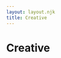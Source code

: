 ```yaml
---
layout: layout.njk
title: Creative
---
```


<div contenteditable="true">
    <h1 class="creative-title">Creative</h1>
</div>
<p id="listening-status" class="listening-status"><i class="fa-solid fa-music"></i>&nbsp;</p>

<!-- Spotify Card -->
<div id="spotify-status" class="spotify-status">
  <div class="spotify-card">
    <div class="album-art-container">
      <!-- Optional Spotify Canvas. Shown if available -->
      <img id="album-canvas" class="album-canvas" src="" alt="Spotify Canvas" style="display: none;">
      <!-- Album Cover -->
      <img id="album-cover" class="album-cover" src="" alt="Album Art" style="display:none;">
    </div>
    <div class="track-info-container">
      <!-- The track name will be typed out -->
      <div class="track-name">&nbsp;</div>
      <!-- Additional details fade in -->
      <div class="track-additional hidden">&nbsp;</div>
      <!-- Time and progress bar -->
      <div id="spotify-time" class="spotify-time">&nbsp;</div>
      <div id="spotify-progress-container" class="spotify-progress-container">
        <div id="spotify-squares" class="spotify-squares">
          <!-- Cubes will be generated dynamically based on viewport width -->
        </div>
      </div>
    </div>
  </div>
</div>

<!-- Activity Status Heading -->
<p id="activity-status-heading" class="listening-status" style="margin-top:2.5rem;">&nbsp;</p>

<!-- Activity Card (uses same card as spotify-status for theme compatibility) -->
<div id="activity-status" class="spotify-status">
  <div class="spotify-card">
    <div class="album-art-container">
      <!-- Generic App Icon (for games etc.) -->
      <img id="activity-icon" class="album-cover" src="" alt="App/Game Icon" style="display:none;">
      <!-- VS Code Specific Assets -->
      <img id="activity-vscode-large-image" class="album-cover" src="" alt="VS Code Large Asset" style="display:none; position: relative; z-index: 1;">
      <img id="activity-vscode-small-image" src="" alt="VS Code Small Asset" style="display:none; position: absolute; bottom: -5px; right: -5px; width: 32px; height: 32px; border-radius: 50%; border: 2px solid var(--card-background-color, #181818); z-index: 2; background-color: var(--card-background-color, #181818);">
    </div>
    <div class="track-info-container">
      <div class="track-name" id="activity-name">&nbsp;</div>
      <div class="track-additional" id="activity-details" style="display:none;">&nbsp;</div>
      <div class="track-additional" id="activity-state" style="display:none;">&nbsp;</div>
      <div class="track-additional" id="activity-large-text" style="display:none;">&nbsp;</div>
      <div class="spotify-time" id="activity-time">&nbsp;</div>
    </div>
  </div>
</div>
<style>
/* Hide blinking cursor on link inside track-name */
.track-name a::after {
  content: none;
}

/_ Remove default hyperlink outline _/
.track-name a {
text-decoration: none;
color: inherit;
}

/_ Remove old .activity-status/.activity-card styles as we now use spotify-status/spotify-card for both _/
.activity-status, .activity-card, .activity-art-container, .activity-icon, .activity-info-container, .activity-heading, .activity-name, .activity-details, .activity-state, .activity-time {
display: none !important;
}

/_ Marquee animation for long text _/
.marquee {
overflow: hidden;
white-space: nowrap;
position: relative;
}
.marquee span {
display: inline-block;
padding-left: 0;
animation: marquee 7s linear infinite;
}
@keyframes marquee {
0% { transform: translateX(0); }
100% { transform: translateX(-60%); }
}
@keyframes fadeIn {
from { opacity: 0; transform: translateY(20px);}
to { opacity: 1; transform: translateY(0);}
}

/_ --- Removed all skeleton loader styles --- _/
</style>

<script>
// Global variables for progress and track and dynamic cube count
let currentProgress = 0, trackDuration = 0, lastFetchTime = Date.now();
let totalSquares = 20; // default; will be updated dynamically
let lastTrackId = null;

// Create cubes dynamically based on screen size.
function createCubes() {
  const squaresContainer = document.getElementById('spotify-squares');
  squaresContainer.innerHTML = "";
  // For mobile devices (width < 600px), use 10 cubes; otherwise 20.
  totalSquares = window.innerWidth < 600 ? 10 : 20;
  for (let i = 0; i < totalSquares; i++) {
    const span = document.createElement("span");
    span.classList.add("spotify-square");
    squaresContainer.appendChild(span);
  }
}

// Call createCubes on load and on window resize
createCubes();
window.addEventListener("resize", () => {
  createCubes();
});

// Typewriter effect that types out text then calls a callback once done.
function typeWriter(element, text, speed, callback) {
  element.textContent = "";
  let i = 0;
  function type() {
    if (i < text.length) {
      element.textContent += text.charAt(i);
      i++;
      setTimeout(type, speed);
    } else if (callback) {
      callback(text);
    }
  }
  type();
}

// Helper to format milliseconds to mm:ss
function formatTime(ms) {
  const totalSec = Math.floor(ms / 1000);
  const min = Math.floor(totalSec / 60);
  const sec = totalSec % 60;
  return `${min}:${sec.toString().padStart(2, '0')}`;
}

let lastTrackData = null;

async function fetchSpotifyPlayback() {
  const listeningStatusEl = document.getElementById('listening-status');
  const spotifyStatusCardEl = document.getElementById('spotify-status');
  const spotifyAlbumArtContainerEl = spotifyStatusCardEl.querySelector('.album-art-container');
  const spotifyAlbumCoverEl = document.getElementById('album-cover');
  const spotifyTrackNameEl = spotifyStatusCardEl.querySelector('.track-name');
  const spotifyTrackAdditionalEl = spotifyStatusCardEl.querySelector('.track-additional');
  const spotifyTimeEl = document.getElementById('spotify-time');
  const spotifyCanvasEl = document.getElementById('album-canvas');

  try {
    const response = await fetch('/.netlify/functions/spotify');
    let data = null;

    if (response.status === 204 || !response.ok) {
      console.error("No current track or error. Using last track data if available.");
      data = { is_playing: false, progress_ms: lastTrackData ? lastTrackData.progress_ms : 0, item: null };
    } else {
      data = await response.json();
    }

    if (!data.item && lastTrackData) {
      data.item = lastTrackData.item;
      data.progress_ms = lastTrackData.progress_ms;
      data.is_playing = false; // If restoring last track, assume it's not currently playing live
    } else if (data.item) {
      lastTrackData = { item: data.item, progress_ms: data.progress_ms };
    }

    if (!data.item) {
      listeningStatusEl.innerHTML = `<i class="fa-solid fa-music"></i> Not currently listening`;
      spotifyStatusCardEl.style.display = 'none'; // Hide the card if no track info
      return;
    }

    spotifyStatusCardEl.style.display = ''; // Ensure card is visible

    if (!data.is_playing) {
      listeningStatusEl.innerHTML = `<i class="fa-solid fa-music"></i> I was listening to:`;
      spotifyStatusCardEl.classList.add('paused');
    } else {
      listeningStatusEl.innerHTML = `<i class="fa-solid fa-music"></i> I'm listening to:`;
      spotifyStatusCardEl.classList.remove('paused');
    }

    if (data.item.id !== lastTrackId) {
      lastTrackId = data.item.id;
      spotifyAlbumCoverEl.classList.add('song-change');
      setTimeout(() => spotifyAlbumCoverEl.classList.remove('song-change'), 1000);

      typeWriter(spotifyTrackNameEl, data.item.name, 60, (finalText) => {
        spotifyTrackNameEl.innerHTML = `<a href="${data.item.external_urls.spotify}" target="_blank">${finalText}</a>`;
      });

      const artistHtml = data.item.artists
            .map(artist => `<a href="${artist.external_urls.spotify}" target="_blank"><i class="fa-solid fa-user"></i> ${artist.name}</a>`)
            .join(', ');
      spotifyTrackAdditionalEl.innerHTML = `<i class="fa-solid fa-compact-disc"></i> <em>${data.item.album.name}</em> &mdash; ${artistHtml}`;
      spotifyTrackAdditionalEl.classList.remove('hidden');
      void spotifyTrackAdditionalEl.offsetWidth; 
      spotifyTrackAdditionalEl.classList.add('fade-in');
    }

    currentProgress = data.progress_ms;
    trackDuration = data.item.duration_ms;
    lastFetchTime = Date.now();

    const albumCoverUrl = (data.item.album.images && data.item.album.images.length) 
                          ? data.item.album.images[0].url : '';
    if (albumCoverUrl) {
      spotifyAlbumCoverEl.src = albumCoverUrl;
      spotifyAlbumCoverEl.style.display = 'block';
    } else {
      spotifyAlbumCoverEl.style.display = 'none';
    }

    const canvasUrl = data.item.canvas_url || '';
    if (canvasUrl) {
      spotifyCanvasEl.src = canvasUrl;
      spotifyCanvasEl.style.display = 'block';
    } else {
      spotifyCanvasEl.style.display = 'none';
    }

  } catch (error) {
    console.error("Error fetching Spotify playback:", error);
    listeningStatusEl.textContent = "Error loading Spotify status.";
    spotifyStatusCardEl.style.display = 'none';
  }
}

// Update the progress bar based on song progress.
function updateProgressBar() {
  if (trackDuration > 0) {
    const spotifyStatusEl = document.getElementById('spotify-status');
    const isPaused = spotifyStatusEl.classList.contains('paused');
    let updatedProgress = currentProgress;
    if (!isPaused) {
      const elapsed = Date.now() - lastFetchTime;
      updatedProgress = Math.min(currentProgress + elapsed, trackDuration);
    }
    const percent = (updatedProgress / trackDuration) * 100;
    const squaresToFill = Math.floor((percent / 100) * totalSquares);
    const squares = document.querySelectorAll('.spotify-square');

    squares.forEach((sq, idx) => {
      if (idx < squaresToFill) {
        sq.classList.add('filled');
      } else {
        sq.classList.remove('filled');
      }
    });
    document.getElementById('spotify-time').textContent =
      `${formatTime(updatedProgress)} / ${formatTime(trackDuration)}`;
  }
}

// --- Activity Card Logic ---

let lastActivityName = null; // Track last activity name

async function fetchActivityStatus() {
  const headingEl = document.getElementById('activity-status-heading');
  const card = document.getElementById('activity-status');
  const albumArtContainer = card.querySelector('.album-art-container');

  // Image elements
  const iconEl = document.getElementById('activity-icon');
  const vscodeLargeImgEl = document.getElementById('activity-vscode-large-image');
  const vscodeSmallImgEl = document.getElementById('activity-vscode-small-image');

  const nameEl = document.getElementById('activity-name');
  const detailsEl = document.getElementById('activity-details');
  const stateEl = document.getElementById('activity-state');
  const largeTextEl = document.getElementById('activity-large-text');
  const timeEl = document.getElementById('activity-time');

  // Helper to set text and visibility for an element
  function setTextContentAndVisibility(element, text, useTypewriter = false, forceTypewriter = false) {
    if (!element) return;
    if (text) {
      if (useTypewriter) {
        // Only typewriter effect, no fade-in for activity-name
        if (element.id === "activity-name") {
          // Only run typewriter if name changed or forced
          if (forceTypewriter || element.textContent !== text) {
            typeWriter(element, text, 60);
          } else {
            element.textContent = text;
          }
          element.classList.remove('hidden');
          element.style.display = "";
        } else {
          typeWriter(element, text, 60, () => {
            element.classList.remove('hidden');
            void element.offsetWidth;
            element.classList.add('fade-in');
          });
        }
      } else {
        element.innerHTML = text;
        element.classList.remove('hidden');
        void element.offsetWidth;
        element.classList.add('fade-in');
      }
      element.style.display = "";
    } else {
      element.innerHTML = "";
      element.style.display = "none";
      element.classList.remove('fade-in');
      element.classList.add('hidden');
    }
  }

  try {
    const res = await fetch('/.netlify/functions/activities');

    if (!res.ok) {
      headingEl.style.display = "none";
      card.style.display = "none";
      return;
    }
    const data = await res.json(); 
    if (!data || !data.activity) {
      headingEl.style.display = "none";
      card.style.display = "none";
      return;
    }

    card.style.display = ""; // Ensure card is visible if it was hidden

    const act = data.activity;
    const fromCache = data.from_cache; 

    // Only typewriter if activity name changed
    const activityNameChanged = lastActivityName !== act.name;
    setTextContentAndVisibility(nameEl, act.name || "", true, activityNameChanged);
    lastActivityName = act.name;

    const currentPrefix = fromCache ? "was" : "am currently";

    // Hide all image elements initially, they will be shown based on logic
    iconEl.style.display = "none";
    vscodeLargeImgEl.style.display = "none";
    vscodeSmallImgEl.style.display = "none";
    albumArtContainer.classList.remove('skeleton-image'); // No effect, but harmless

    if (act.name === "Visual Studio Code") {
      setTextContentAndVisibility(headingEl, `🧑‍💻 I ${currentPrefix} working on:`);
      setTextContentAndVisibility(detailsEl, act.details ? `<i class="fa-solid fa-file-lines"></i> ${act.details}` : "");
      setTextContentAndVisibility(stateEl, act.state ? `<i class="fa-solid fa-folder"></i> ${act.state}` : "");
      setTextContentAndVisibility(largeTextEl, act.large_text ? `<i class="fa-solid fa-file-code"></i> ${act.large_text}` : "");

      if (act.application_id && act.large_text_asset_key && act.small_text_asset_key) { 
        vscodeLargeImgEl.src = `https://cdn.discordapp.com/app-assets/${act.application_id}/${act.large_text_asset_key}.png?size=128`;
        vscodeLargeImgEl.style.display = "";
        vscodeSmallImgEl.src = `https://cdn.discordapp.com/app-assets/${act.application_id}/${act.small_text_asset_key}.png?size=64`;
        vscodeSmallImgEl.style.display = "";
      } else if (act.application_id) { 
        iconEl.src = `https://dcdn.dstn.to/app-icons/${act.application_id}.png?size=128`;
        iconEl.style.display = "";
      } else { 
         iconEl.src = "https://cdn.discordapp.com/app-icons/383226320970055681/1359299016025964687.png?size=128"; 
         iconEl.style.display = "";
      }

    } else if (act.name === "Obsidian") {
      setTextContentAndVisibility(headingEl, `📝 I ${currentPrefix} working in:`);
      setTextContentAndVisibility(detailsEl, act.details ? `<i class="fa-solid fa-file-alt"></i> ${act.details}` : ""); // Using fa-file-alt for generic file
      setTextContentAndVisibility(stateEl, null); // Obsidian might not have a 'state' in the same way
      setTextContentAndVisibility(largeTextEl, act.large_text ? `<i class="fa-solid fa-book-open"></i> ${act.large_text}` : ""); // Using book-open for large_text if it's like "Obsidian"

      // Hide VS Code specific images
      vscodeLargeImgEl.style.display = "none";
      vscodeSmallImgEl.style.display = "none";

      if (act.application_id && act.assets && act.assets.large_image) {
        iconEl.src = `https://cdn.discordapp.com/app-assets/${act.application_id}/${act.assets.large_image}.png?size=128`;
      } else if (act.application_id) {
        iconEl.src = `https://dcdn.dstn.to/app-icons/${act.application_id}.png?size=128`;
      } else {
        // Fallback icon for Obsidian if specific assets are not found
        iconEl.src = "https://upload.wikimedia.org/wikipedia/commons/thumb/e/e6/Obsidian_icon.svg/120px-Obsidian_icon.svg.png"; // Example generic Obsidian icon
      }
      iconEl.style.display = "";
      iconEl.onerror = function() {
        // Fallback if the primary icon fails
        iconEl.src = "https://upload.wikimedia.org/wikipedia/commons/thumb/e/e6/Obsidian_icon.svg/120px-Obsidian_icon.svg.png";
        this.onerror=null;
      };

    } else { // Game or other activity
      setTextContentAndVisibility(headingEl, `🎮 I ${currentPrefix} playing:`);
      setTextContentAndVisibility(detailsEl, null); 
      setTextContentAndVisibility(stateEl, null);
      setTextContentAndVisibility(largeTextEl, null);

      if (act.application_id) {
        iconEl.src = `https://dcdn.dstn.to/app-icons/${act.application_id}.png?size=128`;
      } else {
        iconEl.src = "https://cdn.discordapp.com/app-icons/1364888648839073802/16d6294a8486c2fcdede9703ee0e737a.webp?size=128"; 
      }
      iconEl.style.display = "";
      iconEl.onerror = function() {
        iconEl.src = "https://cdn.discordapp.com/app-icons/1364888648839073802/16d6294a8486c2fcdede9703ee0e737a.webp?size=128"; 
        this.onerror=null; // prevent infinite loop if fallback also fails
      };
    }

    headingEl.style.display = "";

    if (act.start) {
      const startTime = typeof act.start === 'string' ? parseInt(act.start, 10) : act.start;
      if (!isNaN(startTime) && startTime > 0) { 
        setTextContentAndVisibility(timeEl, (fromCache ? "Last active: " : "Started ") + timeAgo(new Date(startTime)));
      } else {
        setTextContentAndVisibility(timeEl, null);
      }
    } else {
      setTextContentAndVisibility(timeEl, null);
    }
     // Ensure the main card is visible
  } catch (err) {
    console.error("Error fetching activity status:", err);
    headingEl.style.display = "none";
    card.style.display = "none";
  }
}

// Helper: Marquee if text is long
function setMarquee(el, text) {
  if (!text) {
    el.innerHTML = "";
    el.style.display = "none";
    return;
  }
  el.style.display = "";
  if (text.length > 24) {
    el.innerHTML = `<span>${text}</span>`;
    el.classList.add("marquee");
  } else {
    el.textContent = text;
    el.classList.remove("marquee");
  }
}

// Helper: Time ago formatting
function timeAgo(date) {
  const now = new Date();
  const diff = Math.floor((now - date) / 1000);
  if (diff < 60) return `${diff} seconds ago`;
  if (diff < 3600) return `${Math.floor(diff/60)} minutes ago`;
  if (diff < 86400) return `${Math.floor(diff/3600)} hours ago`;
  return date.toLocaleString();
}

// Initial fetch and periodic update - defer until page loaded
document.addEventListener('DOMContentLoaded', function() {
  // Initial fetch after DOM is ready
  fetchActivityStatus();
  fetchSpotifyPlayback();
  
  // Set up intervals
  setInterval(fetchActivityStatus, 10000);
  setInterval(fetchSpotifyPlayback, 3000);
  setInterval(updateProgressBar, 1000);
});
</script>
